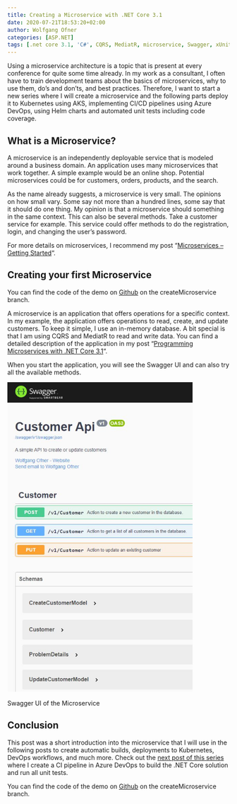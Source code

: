 ```yaml
---
title: Creating a Microservice with .NET Core 3.1
date: 2020-07-21T18:53:20+02:00
author: Wolfgang Ofner
categories: [ASP.NET]
tags: [.net core 3.1, 'C#', CQRS, MediatR, microservice, Swagger, xUnit]
---
```

Using a microservice architecture is a topic that is present at every conference for quite some time already. In my work as a consultant, I often have to train development teams about the basics of microservices, why to use them, do&#8217;s and don&#8217;ts, and best practices. Therefore, I want to start a new series where I will create a microservice and the following parts deploy it to Kubernetes using AKS, implementing CI/CD pipelines using Azure DevOps, using Helm charts and automated unit tests including code coverage.

## What is a Microservice?

A microservice is an independently deployable service that is modeled around a business domain. An application uses many microservices that work together. A simple example would be an online shop. Potential microservices could be for customers, orders, products, and the search.

As the name already suggests, a microservice is very small. The opinions on how small vary. Some say not more than a hundred lines, some say that it should do one thing. My opinion is that a microservice should something in the same context. This can also be several methods. Take a customer service for example. This service could offer methods to do the registration, login, and changing the user&#8217;s password.

For more details on microservices, I recommend my post &#8220;<a href="/microservices-getting-started/" target="_blank" rel="noopener noreferrer">Microservices &#8211; Getting Started</a>&#8220;.

## Creating your first Microservice

You can find the code of the demo on <a href="https://github.com/WolfgangOfner/.NetCoreMicroserviceCiCdAks/tree/createMicroservice" target="_blank" rel="noopener noreferrer">Github</a> on the createMicroservice branch.

A microservice is an application that offers operations for a specific context. In my example, the application offers operations to read, create, and update customers. To keep it simple, I use an in-memory database. A bit special is that I am using CQRS and MediatR to read and write data. You can find a detailed description of the application in my post &#8220;<a href="/programming-microservices-net-core-3-1" target="_blank" rel="noopener noreferrer">Programming Microservices with .NET Core 3.1</a>&#8220;.

When you start the application, you will see the Swagger UI and can also try all the available methods.

<div id="attachment_2279" style="width: 430px" class="wp-caption aligncenter">
  <a href="/wp-content/uploads/2020/07/Swagger-UI-of-the-Microservice.jpg"><img aria-describedby="caption-attachment-2279" loading="lazy" class="wp-image-2279" src="/wp-content/uploads/2020/07/Swagger-UI-of-the-Microservice.jpg" alt="Swagger UI of the Microservice" width="420" height="700" /></a>
  
  <p id="caption-attachment-2279" class="wp-caption-text">
    Swagger UI of the Microservice
  </p>
</div>

## Conclusion

This post was a short introduction into the microservice that I will use in the following posts to create automatic builds, deployments to Kubernetes, DevOps workflows, and much more. Check out the <a href="/build-net-core-in-a-ci-pipeline-in-azure-devops/" target="_blank" rel="noopener noreferrer">next post of this series</a> where I create a CI pipeline in Azure DevOps to build the .NET Core solution and run all unit tests.

You can find the code of the demo on <a href="https://github.com/WolfgangOfner/.NetCoreMicroserviceCiCdAks/tree/createMicroservice" target="_blank" rel="noopener noreferrer">Github</a> on the createMicroservice branch.
